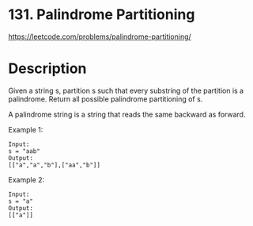 # 131. Palindrome Partitioning

https://leetcode.com/problems/palindrome-partitioning/

# Description

Given a string s, partition s such that every substring of the partition is a palindrome. Return all possible palindrome partitioning of s.

A palindrome string is a string that reads the same backward as forward.

Example 1:

```
Input:
s = "aab"
Output:
[["a","a","b"],["aa","b"]]
```

Example 2:

```
Input:
s = "a"
Output:
[["a"]]
```
